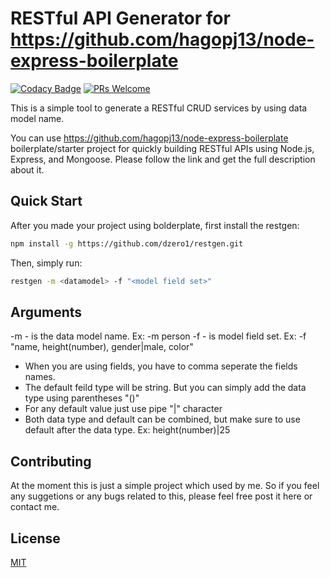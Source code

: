 # RESTful API Generator for https://github.com/hagopj13/node-express-boilerplate

[![Codacy Badge](https://app.codacy.com/project/badge/Grade/b7b890f18f104347ba55dc638495ac23)](https://www.codacy.com/gh/dzero1/restgen/dashboard?utm_source=github.com&amp;utm_medium=referral&amp;utm_content=dzero1/restgen&amp;utm_campaign=Badge_Grade)
[![PRs Welcome](https://img.shields.io/badge/PRs-welcome-brightgreen.svg?style=flat-square)](http://makeapullrequest.com)

This is a simple tool to generate a RESTful CRUD services by using data model name.

You can use https://github.com/hagopj13/node-express-boilerplate boilerplate/starter project for quickly building RESTful APIs using Node.js, Express, and Mongoose. Please follow the link and get the full description about it.

## Quick Start

After you made your project using bolderplate, first install the restgen:

```bash
npm install -g https://github.com/dzero1/restgen.git
```

Then, simply run:

```bash
restgen -m <datamodel> -f "<model field set>"
```

## Arguments

-m - is the data model name.
  Ex: -m person
-f - is model field set.
  Ex: -f "name, height(number), gender|male, color"

* When you are using fields, you have to comma seperate the fields names.
* The default feild type will be string. But you can simply add the data type using parentheses "()"
* For any default value just use pipe "|" character
* Both data type and default can be combined, but make sure to use default after the data type. Ex: height(number)|25

## Contributing

At the moment this is just a simple project which used by me. So if you feel any suggetions or any bugs related to this, please feel free post it here or contact me.

## License

[MIT](LICENSE)
